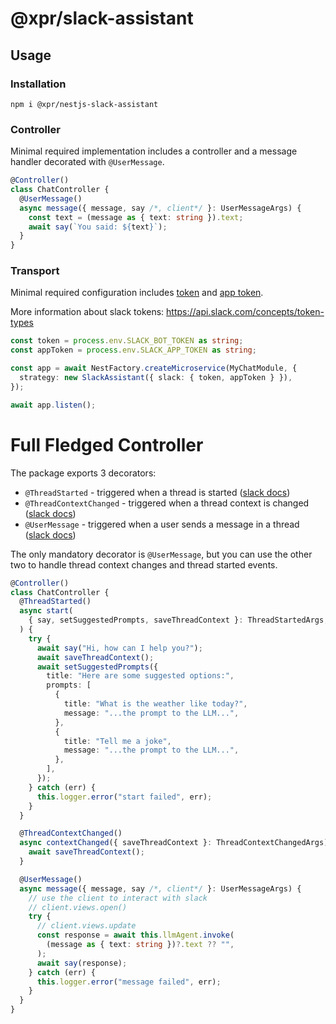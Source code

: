# @xpr/slack-assistant

## Usage

### Installation

```shell
npm i @xpr/nestjs-slack-assistant
```

### Controller

Minimal required implementation includes a controller and a message handler
decorated with `@UserMessage`.

```typescript
@Controller()
class ChatController {
  @UserMessage()
  async message({ message, say /*, client*/ }: UserMessageArgs) {
    const text = (message as { text: string }).text;
    await say(`You said: ${text}`);
  }
}
```

### Transport

Minimal required configuration includes
[token](https://api.slack.com/concepts/token-types#bot) and
[app token](https://api.slack.com/concepts/token-types#app-level).

More information about slack tokens: https://api.slack.com/concepts/token-types

```typescript
const token = process.env.SLACK_BOT_TOKEN as string;
const appToken = process.env.SLACK_APP_TOKEN as string;

const app = await NestFactory.createMicroservice(MyChatModule, {
  strategy: new SlackAssistant({ slack: { token, appToken } }),
});

await app.listen();
```

# Full Fledged Controller

The package exports 3 decorators:

- `@ThreadStarted` - triggered when a thread is started
  ([slack docs](https://tools.slack.dev/bolt-js/concepts/ai-apps/#handling-new-thread))
- `@ThreadContextChanged` - triggered when a thread context is changed
  ([slack docs](https://tools.slack.dev/bolt-js/concepts/ai-apps/#handling-thread-context-changes))
- `@UserMessage` - triggered when a user sends a message in a thread
  ([slack docs](https://tools.slack.dev/bolt-js/concepts/ai-apps/#handling-user-messages))

The only mandatory decorator is `@UserMessage`, but you can use the other two to
handle thread context changes and thread started events.

```typescript
@Controller()
class ChatController {
  @ThreadStarted()
  async start(
    { say, setSuggestedPrompts, saveThreadContext }: ThreadStartedArgs,
  ) {
    try {
      await say("Hi, how can I help you?");
      await saveThreadContext();
      await setSuggestedPrompts({
        title: "Here are some suggested options:",
        prompts: [
          {
            title: "What is the weather like today?",
            message: "...the prompt to the LLM...",
          },
          {
            title: "Tell me a joke",
            message: "...the prompt to the LLM...",
          },
        ],
      });
    } catch (err) {
      this.logger.error("start failed", err);
    }
  }

  @ThreadContextChanged()
  async contextChanged({ saveThreadContext }: ThreadContextChangedArgs) {
    await saveThreadContext();
  }

  @UserMessage()
  async message({ message, say /*, client*/ }: UserMessageArgs) {
    // use the client to interact with slack
    // client.views.open()
    try {
      // client.views.update
      const response = await this.llmAgent.invoke(
        (message as { text: string })?.text ?? "",
      );
      await say(response);
    } catch (err) {
      this.logger.error("message failed", err);
    }
  }
}
```
